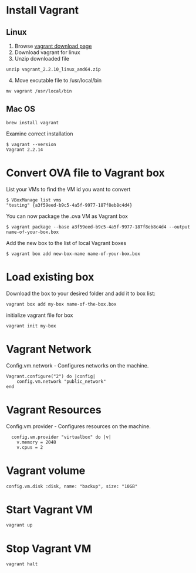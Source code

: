 # Install Vagrant
## Linux
1. Browse [vagrant download page](https://www.vagrantup.com/downloads)  
2. Download vagrant for linux  
3. Unzip downloaded file  
```
unzip vagrant_2.2.10_linux_amd64.zip
```  
4. Move excutable file to /usr/local/bin  
```
mv vagrant /usr/local/bin
```  
## Mac OS
```
brew install vagrant
```
Examine correct installation  
```
$ vagrant --version
Vagrant 2.2.14
```  

# Convert OVA file to Vagrant box
List your VMs to find the VM id you want to convert  
```
$ VBoxManage list vms
"testing" {a3f59eed-b9c5-4a5f-9977-187f8eb8c4d4}
```

You can now package the .ova VM as Vagrant box  
```
$ vagrant package --base a3f59eed-b9c5-4a5f-9977-187f8eb8c4d4 --output name-of-your-box.box
```

Add the new box to the list of local Vagrant boxes  
```
$ vagrant box add new-box-name name-of-your-box.box
```

# Load existing box
Download the box to your desired folder and add it to box list:
```
vagrant box add my-box name-of-the-box.box 
```
initialize vagrant file for box
```
vagrant init my-box
```

# Vagrant Network
Config.vm.network - Configures networks on the machine.  
```
Vagrant.configure("2") do |config|
	config.vm.network "public_network"
end
```
# Vagrant Resources
Config.vm.provider - Configures resources on the machine.

```
  config.vm.provider "virtualbox" do |v|
    v.memory = 2048
    v.cpus = 2
```

# Vagrant volume

```
config.vm.disk :disk, name: "backup", size: "10GB"	 
```

# Start Vagrant VM
```
vagrant up
```
# Stop Vagrant VM
```
vagrant halt
```